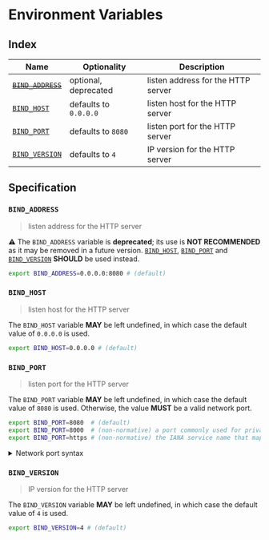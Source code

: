 # Environment Variables

## Index

| Name                 | Optionality           | Description                        |
| -------------------- | --------------------- | ---------------------------------- |
| ~~[`BIND_ADDRESS`]~~ | optional, deprecated  | listen address for the HTTP server |
| [`BIND_HOST`]        | defaults to `0.0.0.0` | listen host for the HTTP server    |
| [`BIND_PORT`]        | defaults to `8080`    | listen port for the HTTP server    |
| [`BIND_VERSION`]     | defaults to `4`       | IP version for the HTTP server     |

## Specification

### `BIND_ADDRESS`

> listen address for the HTTP server

⚠️ The `BIND_ADDRESS` variable is **deprecated**; its use is **NOT RECOMMENDED**
as it may be removed in a future version. [`BIND_HOST`], [`BIND_PORT`] and
[`BIND_VERSION`] **SHOULD** be used instead.

```bash
export BIND_ADDRESS=0.0.0.0:8080 # (default)
```

### `BIND_HOST`

> listen host for the HTTP server

The `BIND_HOST` variable **MAY** be left undefined, in which case the default
value of `0.0.0.0` is used.

```bash
export BIND_HOST=0.0.0.0 # (default)
```

### `BIND_PORT`

> listen port for the HTTP server

The `BIND_PORT` variable **MAY** be left undefined, in which case the default
value of `8080` is used. Otherwise, the value **MUST** be a valid network port.

```bash
export BIND_PORT=8080  # (default)
export BIND_PORT=8000  # (non-normative) a port commonly used for private web servers
export BIND_PORT=https # (non-normative) the IANA service name that maps to port 443
```

<details>
<summary>Network port syntax</summary>

Ports may be specified as a numeric value no greater than `65535`.
Alternatively, a service name can be used. Service names are resolved against
the system's service database, typically located in the `/etc/service` file on
UNIX-like systems. Standard service names are published by IANA.

</details>

### `BIND_VERSION`

> IP version for the HTTP server

The `BIND_VERSION` variable **MAY** be left undefined, in which case the default
value of `4` is used.

```bash
export BIND_VERSION=4 # (default)
```

<!-- references -->

[`bind_address`]: #BIND_ADDRESS
[`bind_host`]: #BIND_HOST
[`bind_port`]: #BIND_PORT
[`bind_version`]: #BIND_VERSION
